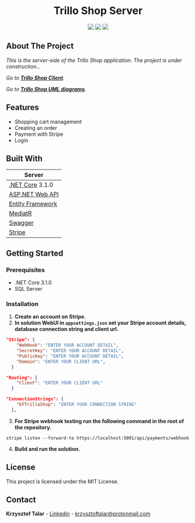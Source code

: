 <h1 align="center">Trillo Shop Server</h1>

<p align="center">
<img src="https://img.shields.io/badge/made%20by-krzysztoftalar-blue.svg" />

<img src="https://img.shields.io/badge/.NET%20Core-3.1.0-blueviolet" />

<img src="https://img.shields.io/badge/license-MIT-green" />
</p>

## About The Project

_This is the server-side of the Trillo Shop application. The project is under construction..._

_Go to **[Trillo Shop Client](https://github.com/krzysztoftalar/trillo-shop-client-react-redux)**._

_Go to **[Trillo Shop UML diagrams](https://github.com/krzysztoftalar/trillo-shop-server-net-core/blob/master/trillo_uml_v2.pdf)**._

## Features

- Shopping cart management
- Creating an order
- Payment with Stripe
- Login

## Built With

| Server  
| ----------------------------------------------------------------------------------------------------------------
| [.NET Core](https://docs.microsoft.com/en-us/dotnet/) 3.1.0 |
| [ASP.NET Web API](https://docs.microsoft.com/en-us/aspnet/core/web-api/?view=aspnetcore-3.1) |
| [Entity Framework](https://docs.microsoft.com/en-us/ef/) |
| [MediatR](https://github.com/jbogard/MediatR/wiki) |
| [Swagger](https://swagger.io/)
| [Stripe](https://stripe.com/en-pl)

## Getting Started

### Prerequisites

- .NET Core 3.1.0
- SQL Server

### Installation

1. **Create an account on Stripe.**
2. **In solution WebUI in `appsettings.json` set your Stripe account details, database connection string and client url.**

```JSON
"Stripe": {
    "WebHook": "ENTER YOUR ACCOUNT DETAIL",
    "SecretKey": "ENTER YOUR ACCOUNT DETAIL",
    "PublicKey": "ENTER YOUR ACCOUNT DETAIL",
    "Domain": "ENTER YOUR CLIENT URL",
  }
```

```JSON
"Routing": {
    "Client": "ENTER YOUR CLIENT URL"
  }
```

```JSON
"ConnectionStrings": {
    "EFTrilloShop": "ENTER YOUR CONNECTION STRING"
  },
```

3. **For Stripe webhook testing run the following command in the root of the repository.**

```shell
stripe listen --forward-to https://localhost:5001/api/payments/webhook
```

4. **Build and run the solution.**

## License

This project is licensed under the MIT License.

## Contact

**Krzysztof Talar** - [Linkedin](https://www.linkedin.com/in/ktalar/) - krzysztoftalar@protonmail.com
